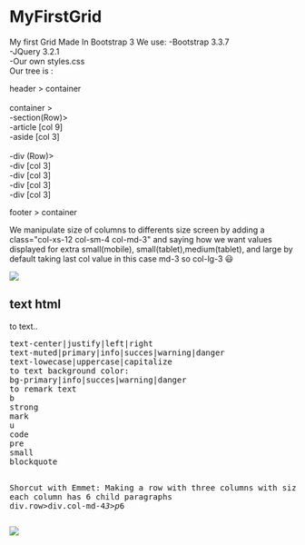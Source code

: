# MyFirstGrid
My first Grid Made In Bootstrap 3
We use:
-Bootstrap 3.3.7
<br>
-JQuery 3.2.1
<br>
-Our own styles.css 
<br>
Our tree is :

header > container
<br><br>
container > <br>
  -section(Row)><br>
    -article [col 9]<br>
    -aside [col 3]
  <br><br>
  -div (Row)> <br> 
    -div [col 3]<br>
    -div [col 3]<br>
    -div [col 3]<br>
    -div [col 3]<br>
    
footer > container

We manipulate size of columns to differents size screen by adding a class="col-xs-12 col-sm-4 col-md-3"
and saying how we want values displayed for extra small(mobile), small(tablet),medium(tablet), 
and large by default taking last col value in this case md-3 so col-lg-3 :smiley:

<img src="http://i1093.photobucket.com/albums/i422/Psycriss__/Seleccin_099_zpsqfwxbu5l.png">

<h2>text html</h2>
	to text..
<pre>
text-center|justify|left|right
text-muted|primary|info|succes|warning|danger
text-lowecase|uppercase|capitalize
to text background color:
bg-primary|info|succes|warning|danger
to remark text
b
strong
mark
u
code
pre
small
blockquote

Shorcut with Emmet:
Making a row with three columns with size 4 and each column has 6 child paragraphs
div.row>div.col-md-4*3>p*6
</pre>
<img src="http://i1093.photobucket.com/albums/i422/Psycriss__/Seleccin_100_zpsfddqezy7.png">
